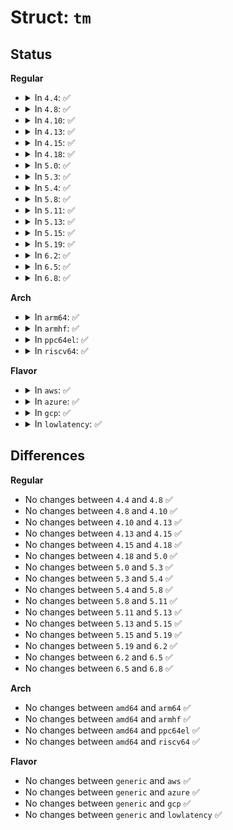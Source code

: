 # Struct: <code>tm</code>

## Status
<b>Regular</b>
<ul>
<li>
<details>
<summary>In <code>4.4</code>: ✅</summary>

```c
struct tm {
    int tm_sec;
    int tm_min;
    int tm_hour;
    int tm_mday;
    int tm_mon;
    long int tm_year;
    int tm_wday;
    int tm_yday;
};
```
</details>
</li>
<li>
<details>
<summary>In <code>4.8</code>: ✅</summary>

```c
struct tm {
    int tm_sec;
    int tm_min;
    int tm_hour;
    int tm_mday;
    int tm_mon;
    long int tm_year;
    int tm_wday;
    int tm_yday;
};
```
</details>
</li>
<li>
<details>
<summary>In <code>4.10</code>: ✅</summary>

```c
struct tm {
    int tm_sec;
    int tm_min;
    int tm_hour;
    int tm_mday;
    int tm_mon;
    long int tm_year;
    int tm_wday;
    int tm_yday;
};
```
</details>
</li>
<li>
<details>
<summary>In <code>4.13</code>: ✅</summary>

```c
struct tm {
    int tm_sec;
    int tm_min;
    int tm_hour;
    int tm_mday;
    int tm_mon;
    long int tm_year;
    int tm_wday;
    int tm_yday;
};
```
</details>
</li>
<li>
<details>
<summary>In <code>4.15</code>: ✅</summary>

```c
struct tm {
    int tm_sec;
    int tm_min;
    int tm_hour;
    int tm_mday;
    int tm_mon;
    long int tm_year;
    int tm_wday;
    int tm_yday;
};
```
</details>
</li>
<li>
<details>
<summary>In <code>4.18</code>: ✅</summary>

```c
struct tm {
    int tm_sec;
    int tm_min;
    int tm_hour;
    int tm_mday;
    int tm_mon;
    long int tm_year;
    int tm_wday;
    int tm_yday;
};
```
</details>
</li>
<li>
<details>
<summary>In <code>5.0</code>: ✅</summary>

```c
struct tm {
    int tm_sec;
    int tm_min;
    int tm_hour;
    int tm_mday;
    int tm_mon;
    long int tm_year;
    int tm_wday;
    int tm_yday;
};
```
</details>
</li>
<li>
<details>
<summary>In <code>5.3</code>: ✅</summary>

```c
struct tm {
    int tm_sec;
    int tm_min;
    int tm_hour;
    int tm_mday;
    int tm_mon;
    long int tm_year;
    int tm_wday;
    int tm_yday;
};
```
</details>
</li>
<li>
<details>
<summary>In <code>5.4</code>: ✅</summary>

```c
struct tm {
    int tm_sec;
    int tm_min;
    int tm_hour;
    int tm_mday;
    int tm_mon;
    long int tm_year;
    int tm_wday;
    int tm_yday;
};
```
</details>
</li>
<li>
<details>
<summary>In <code>5.8</code>: ✅</summary>

```c
struct tm {
    int tm_sec;
    int tm_min;
    int tm_hour;
    int tm_mday;
    int tm_mon;
    long int tm_year;
    int tm_wday;
    int tm_yday;
};
```
</details>
</li>
<li>
<details>
<summary>In <code>5.11</code>: ✅</summary>

```c
struct tm {
    int tm_sec;
    int tm_min;
    int tm_hour;
    int tm_mday;
    int tm_mon;
    long int tm_year;
    int tm_wday;
    int tm_yday;
};
```
</details>
</li>
<li>
<details>
<summary>In <code>5.13</code>: ✅</summary>

```c
struct tm {
    int tm_sec;
    int tm_min;
    int tm_hour;
    int tm_mday;
    int tm_mon;
    long int tm_year;
    int tm_wday;
    int tm_yday;
};
```
</details>
</li>
<li>
<details>
<summary>In <code>5.15</code>: ✅</summary>

```c
struct tm {
    int tm_sec;
    int tm_min;
    int tm_hour;
    int tm_mday;
    int tm_mon;
    long int tm_year;
    int tm_wday;
    int tm_yday;
};
```
</details>
</li>
<li>
<details>
<summary>In <code>5.19</code>: ✅</summary>

```c
struct tm {
    int tm_sec;
    int tm_min;
    int tm_hour;
    int tm_mday;
    int tm_mon;
    long int tm_year;
    int tm_wday;
    int tm_yday;
};
```
</details>
</li>
<li>
<details>
<summary>In <code>6.2</code>: ✅</summary>

```c
struct tm {
    int tm_sec;
    int tm_min;
    int tm_hour;
    int tm_mday;
    int tm_mon;
    long int tm_year;
    int tm_wday;
    int tm_yday;
};
```
</details>
</li>
<li>
<details>
<summary>In <code>6.5</code>: ✅</summary>

```c
struct tm {
    int tm_sec;
    int tm_min;
    int tm_hour;
    int tm_mday;
    int tm_mon;
    long int tm_year;
    int tm_wday;
    int tm_yday;
};
```
</details>
</li>
<li>
<details>
<summary>In <code>6.8</code>: ✅</summary>

```c
struct tm {
    int tm_sec;
    int tm_min;
    int tm_hour;
    int tm_mday;
    int tm_mon;
    long int tm_year;
    int tm_wday;
    int tm_yday;
};
```
</details>
</li>
</ul>
<b>Arch</b>
<ul>
<li>
<details>
<summary>In <code>arm64</code>: ✅</summary>

```c
struct tm {
    int tm_sec;
    int tm_min;
    int tm_hour;
    int tm_mday;
    int tm_mon;
    long int tm_year;
    int tm_wday;
    int tm_yday;
};
```
</details>
</li>
<li>
<details>
<summary>In <code>armhf</code>: ✅</summary>

```c
struct tm {
    int tm_sec;
    int tm_min;
    int tm_hour;
    int tm_mday;
    int tm_mon;
    long int tm_year;
    int tm_wday;
    int tm_yday;
};
```
</details>
</li>
<li>
<details>
<summary>In <code>ppc64el</code>: ✅</summary>

```c
struct tm {
    int tm_sec;
    int tm_min;
    int tm_hour;
    int tm_mday;
    int tm_mon;
    long int tm_year;
    int tm_wday;
    int tm_yday;
};
```
</details>
</li>
<li>
<details>
<summary>In <code>riscv64</code>: ✅</summary>

```c
struct tm {
    int tm_sec;
    int tm_min;
    int tm_hour;
    int tm_mday;
    int tm_mon;
    long int tm_year;
    int tm_wday;
    int tm_yday;
};
```
</details>
</li>
</ul>
<b>Flavor</b>
<ul>
<li>
<details>
<summary>In <code>aws</code>: ✅</summary>

```c
struct tm {
    int tm_sec;
    int tm_min;
    int tm_hour;
    int tm_mday;
    int tm_mon;
    long int tm_year;
    int tm_wday;
    int tm_yday;
};
```
</details>
</li>
<li>
<details>
<summary>In <code>azure</code>: ✅</summary>

```c
struct tm {
    int tm_sec;
    int tm_min;
    int tm_hour;
    int tm_mday;
    int tm_mon;
    long int tm_year;
    int tm_wday;
    int tm_yday;
};
```
</details>
</li>
<li>
<details>
<summary>In <code>gcp</code>: ✅</summary>

```c
struct tm {
    int tm_sec;
    int tm_min;
    int tm_hour;
    int tm_mday;
    int tm_mon;
    long int tm_year;
    int tm_wday;
    int tm_yday;
};
```
</details>
</li>
<li>
<details>
<summary>In <code>lowlatency</code>: ✅</summary>

```c
struct tm {
    int tm_sec;
    int tm_min;
    int tm_hour;
    int tm_mday;
    int tm_mon;
    long int tm_year;
    int tm_wday;
    int tm_yday;
};
```
</details>
</li>
</ul>

## Differences
<b>Regular</b>
<ul>
<li>
No changes between <code>4.4</code> and <code>4.8</code> ✅
</li>
<li>
No changes between <code>4.8</code> and <code>4.10</code> ✅
</li>
<li>
No changes between <code>4.10</code> and <code>4.13</code> ✅
</li>
<li>
No changes between <code>4.13</code> and <code>4.15</code> ✅
</li>
<li>
No changes between <code>4.15</code> and <code>4.18</code> ✅
</li>
<li>
No changes between <code>4.18</code> and <code>5.0</code> ✅
</li>
<li>
No changes between <code>5.0</code> and <code>5.3</code> ✅
</li>
<li>
No changes between <code>5.3</code> and <code>5.4</code> ✅
</li>
<li>
No changes between <code>5.4</code> and <code>5.8</code> ✅
</li>
<li>
No changes between <code>5.8</code> and <code>5.11</code> ✅
</li>
<li>
No changes between <code>5.11</code> and <code>5.13</code> ✅
</li>
<li>
No changes between <code>5.13</code> and <code>5.15</code> ✅
</li>
<li>
No changes between <code>5.15</code> and <code>5.19</code> ✅
</li>
<li>
No changes between <code>5.19</code> and <code>6.2</code> ✅
</li>
<li>
No changes between <code>6.2</code> and <code>6.5</code> ✅
</li>
<li>
No changes between <code>6.5</code> and <code>6.8</code> ✅
</li>
</ul>
<b>Arch</b>
<ul>
<li>
No changes between <code>amd64</code> and <code>arm64</code> ✅
</li>
<li>
No changes between <code>amd64</code> and <code>armhf</code> ✅
</li>
<li>
No changes between <code>amd64</code> and <code>ppc64el</code> ✅
</li>
<li>
No changes between <code>amd64</code> and <code>riscv64</code> ✅
</li>
</ul>
<b>Flavor</b>
<ul>
<li>
No changes between <code>generic</code> and <code>aws</code> ✅
</li>
<li>
No changes between <code>generic</code> and <code>azure</code> ✅
</li>
<li>
No changes between <code>generic</code> and <code>gcp</code> ✅
</li>
<li>
No changes between <code>generic</code> and <code>lowlatency</code> ✅
</li>
</ul>
